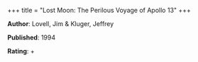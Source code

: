 +++
title = "Lost Moon: The Perilous Voyage of Apollo 13"
+++



**Author**: Lovell, Jim & Kluger, Jeffrey

**Published**: 1994

**Rating**: +